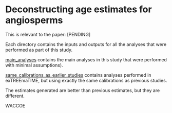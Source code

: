# Deconstructing age estimates for angiosperms

This is relevant to the paper: [PENDING]

Each directory contains the inputs and outputs for all the analyses that were performed as part of this study.

[main_analyses](https://github.com/TomCarr/angiosperm_age_estimates/tree/main/main_analyses) contains the main analyses in this study that were performed with minimal assumptions). 

[same_calibrations_as_earlier_studies](https://github.com/TomCarr/angiosperm_age_estimates/tree/main/same_calibrations_as_earlier_studies) contains analyses performed in exTREEmaTIME, but using exactly the same calibrations as previous studies.

The estimates generated are better than previous estimates, but they are different.

WACCOE
